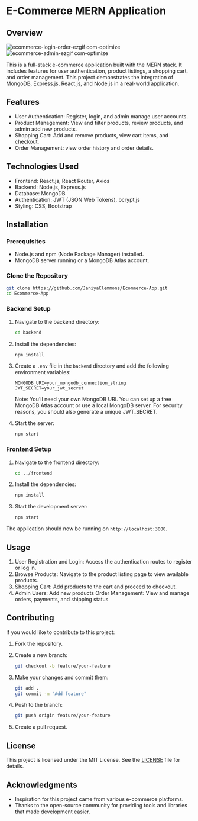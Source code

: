 # E-Commerce MERN Application

## Overview
![ecommerce-login-order-ezgif com-optimize](https://github.com/user-attachments/assets/afd4647a-91ba-405e-92cc-f80200dab4fb)
![ecommerce-admin-ezgif com-optimize](https://github.com/user-attachments/assets/7c77a2d1-b762-4118-a8b1-8f1161c76846)


This is a full-stack e-commerce application built with the MERN stack. It includes features for user authentication, product listings, a shopping cart, and order management. This project demonstrates the integration of MongoDB, Express.js, React.js, and Node.js in a real-world application.

## Features

- User Authentication: Register, login, and admin manage user accounts.
- Product Management: View and filter products, review products, and admin add new products.
- Shopping Cart: Add and remove products, view cart items, and checkout.
- Order Management: view order history and order details.

## Technologies Used

- Frontend: React.js, React Router, Axios
- Backend: Node.js, Express.js
- Database: MongoDB
- Authentication: JWT (JSON Web Tokens), bcrypt.js
- Styling: CSS, Bootstrap

## Installation

### Prerequisites

- Node.js and npm (Node Package Manager) installed.
- MongoDB server running or a MongoDB Atlas account.

### Clone the Repository

```bash
git clone https://github.com/JaniyaClemmons/Ecommerce-App.git
cd Ecommerce-App
```

### Backend Setup

1. Navigate to the backend directory:

    ```bash
    cd backend
    ```

2. Install the dependencies:

    ```bash
    npm install
    ```

3. Create a `.env` file in the `backend` directory and add the following environment variables:

    ```env
    MONGODB_URI=your_mongodb_connection_string
    JWT_SECRET=your_jwt_secret
    ```
    Note: You'll need your own MongoDB URI. You can set up a free MongoDB Atlas account or use a local MongoDB server. For security reasons, you should also generate a unique JWT_SECRET.

4. Start the server:

    ```bash
    npm start
    ```

### Frontend Setup

1. Navigate to the frontend directory:

    ```bash
    cd ../frontend
    ```

2. Install the dependencies:

    ```bash
    npm install
    ```

3. Start the development server:

    ```bash
    npm start
    ```

The application should now be running on `http://localhost:3000`.

## Usage

1. User Registration and Login: Access the authentication routes to register or log in.
2. Browse Products: Navigate to the product listing page to view available products.
3. Shopping Cart: Add products to the cart and proceed to checkout.
4. Admin Users:
    Add new products
    Order Management: View and manage orders, payments, and shipping status 

## Contributing

If you would like to contribute to this project:

1. Fork the repository.
2. Create a new branch:

    ```bash
    git checkout -b feature/your-feature
    ```

3. Make your changes and commit them:

    ```bash
    git add .
    git commit -m "Add feature"
    ```

4. Push to the branch:

    ```bash
    git push origin feature/your-feature
    ```

5. Create a pull request.

## License

This project is licensed under the MIT License. See the [LICENSE](LICENSE) file for details.

## Acknowledgments

- Inspiration for this project came from various e-commerce platforms.
- Thanks to the open-source community for providing tools and libraries that made development easier.
